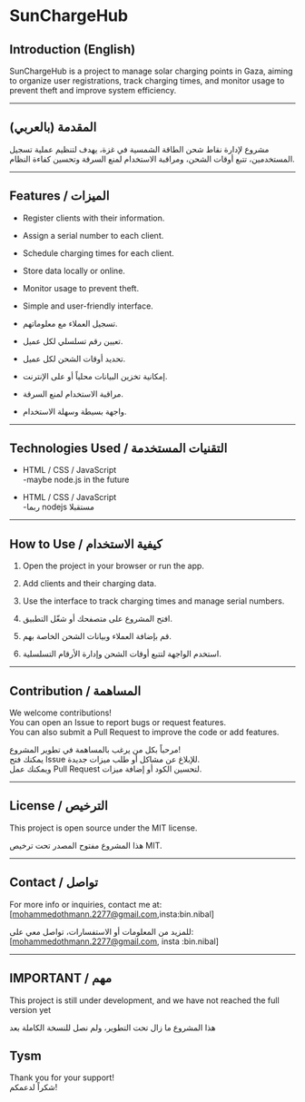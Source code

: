 # SunChargeHub

## Introduction (English)

SunChargeHub is a project to manage solar charging points in Gaza, aiming to organize user registrations, track charging times, and monitor usage to prevent theft and improve system efficiency.

---

## المقدمة (بالعربي)

مشروع لإدارة نقاط شحن الطاقة الشمسية في غزة، يهدف لتنظيم عملية تسجيل المستخدمين، تتبع أوقات الشحن، ومراقبة الاستخدام لمنع السرقة وتحسين كفاءة النظام.

---

## Features / الميزات

- Register clients with their information.  
- Assign a serial number to each client.  
- Schedule charging times for each client.  
- Store data locally or online.  
- Monitor usage to prevent theft.  
- Simple and user-friendly interface.

- تسجيل العملاء مع معلوماتهم.  
- تعيين رقم تسلسلي لكل عميل.  
- تحديد أوقات الشحن لكل عميل.  
- إمكانية تخزين البيانات محلياً أو على الإنترنت.  
- مراقبة الاستخدام لمنع السرقة.  
- واجهة بسيطة وسهلة الاستخدام.

---

## Technologies Used / التقنيات المستخدمة

- HTML / CSS / JavaScript  
-maybe node.js in the future


- HTML / CSS / JavaScript  
-ربما nodejs مستقبلا 

---

## How to Use / كيفية الاستخدام

1. Open the project in your browser or run the app.  
2. Add clients and their charging data.  
3. Use the interface to track charging times and manage serial numbers.

1. افتح المشروع على متصفحك أو شغّل التطبيق.  
2. قم بإضافة العملاء وبيانات الشحن الخاصة بهم.  
3. استخدم الواجهة لتتبع أوقات الشحن وإدارة الأرقام التسلسلية.

---

## Contribution / المساهمة

We welcome contributions!  
You can open an Issue to report bugs or request features.  
You can also submit a Pull Request to improve the code or add features.

مرحباً بكل من يرغب بالمساهمة في تطوير المشروع!  
يمكنك فتح Issue للإبلاغ عن مشاكل أو طلب ميزات جديدة.  
ويمكنك عمل Pull Request لتحسين الكود أو إضافة ميزات.

---

## License / الترخيص

This project is open source under the MIT license.

هذا المشروع مفتوح المصدر تحت ترخيص MIT.

---

## Contact / تواصل

For more info or inquiries, contact me at:  
[mohammedothmann.2277@gmail.com,insta:bin.nibal]

للمزيد من المعلومات أو الاستفسارات، تواصل معي على:  
[mohammedothmann.2277@gmail.com, insta :bin.nibal]

---
## IMPORTANT / مهم 
This project is still under development, and we have not reached the full version yet



هذا المشروع ما زال تحت التطوير، ولم نصل للنسخة الكاملة بعد 


## Tysm
Thank you for your support!  
شكراً لدعمكم!
